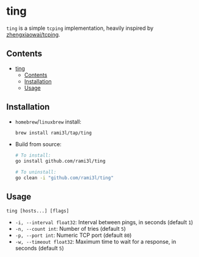 # ting

`ting` is a simple `tcping` implementation, heavily inspired by [zhengxiaowai/tcping].

## Contents

- [ting](#ting)
  - [Contents](#contents)
  - [Installation](#installation)
  - [Usage](#usage)

## Installation

- `homebrew`/`linuxbrew` install:

  ```bash
  brew install rami3l/tap/ting
  ```

- Build from source:

  ```bash
  # To install:
  go install github.com/rami3l/ting

  # To uninstall:
  go clean -i "github.com/rami3l/ting"
  ```

## Usage

`ting [hosts...] [flags]`

- `-i, --interval float32`: Interval between pings, in seconds (default `1`)
- `-n, --count int`: Number of tries (default `5`)
- `-p, --port int`: Numeric TCP port (default `80`)
- `-w, --timeout float32`: Maximum time to wait for a response, in seconds (default `5`)

[zhengxiaowai/tcping]: https://github.com/zhengxiaowai/tcping

